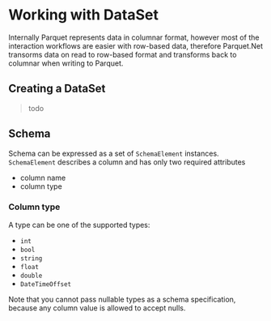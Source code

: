 # Working with DataSet

Internally Parquet represents data in columnar format, however most of the interaction workflows are easier with row-based data, therefore Parquet.Net transorms data on read to row-based format and transforms back to columnar when writing to Parquet.

## Creating a DataSet

> todo

## Schema

Schema can be expressed as a set of `SchemaElement` instances. `SchemaElement` describes a column and has only two required attributes

- column name
- column type

### Column type

A type can be one of the supported types:

- `int`
- `bool`
- `string`
- `float`
- `double`
- `DateTimeOffset`

Note that you cannot pass nullable types as a schema specification, because any column value is allowed to accept nulls.